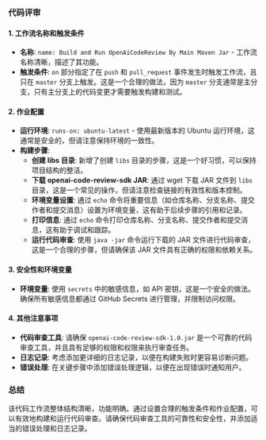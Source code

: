 ### 代码评审

#### 1. 工作流名称和触发条件
- **名称**: `name: Build and Run OpenAiCodeReview By Main Maven Jar` - 工作流名称清晰，描述了其功能。
- **触发条件**: `on` 部分指定了在 `push` 和 `pull_request` 事件发生时触发工作流，且只在 `master` 分支上触发。这是一个合理的做法，因为 `master` 分支通常是主分支，只有主分支上的代码变更才需要触发构建和测试。

#### 2. 作业配置
- **运行环境**: `runs-on: ubuntu-latest` - 使用最新版本的 Ubuntu 运行环境，这通常是安全的，但请注意保持环境的一致性。
- **构建步骤**:
  - **创建 libs 目录**: 新增了创建 `libs` 目录的步骤，这是一个好习惯，可以保持项目结构的整洁。
  - **下载 openai-code-review-sdk JAR**: 通过 wget 下载 JAR 文件到 `libs` 目录，这是一个常见的操作，但请注意检查链接的有效性和版本控制。
  - **环境变量设置**: 通过 `echo` 命令将重要信息（如仓库名称、分支名称、提交作者和提交消息）设置为环境变量，这有助于后续步骤的引用和记录。
  - **打印信息**: 通过 `echo` 命令打印仓库名称、分支名称、提交作者和提交消息，这有助于调试和跟踪。
  - **运行代码审查**: 使用 `java -jar` 命令运行下载的 JAR 文件进行代码审查，这是一个合理的步骤，但请确保该 JAR 文件具有正确的权限和依赖关系。

#### 3. 安全性和环境变量
- **环境变量**: 使用 `secrets` 中的敏感信息，如 API 密钥，这是一个安全的做法。确保所有敏感信息都通过 GitHub Secrets 进行管理，并限制访问权限。

#### 4. 其他注意事项
- **代码审查工具**: 请确保 `openai-code-review-sdk-1.0.jar` 是一个可靠的代码审查工具，并且具有足够的权限和权限来执行审查任务。
- **日志记录**: 考虑添加更详细的日志记录，以便在构建失败时更容易诊断问题。
- **错误处理**: 在关键步骤中添加错误处理逻辑，以便在出现错误时通知用户。

### 总结
该代码工作流整体结构清晰，功能明确。通过设置合理的触发条件和作业配置，可以有效地构建和运行代码审查。请确保代码审查工具的可靠性和安全性，并添加适当的错误处理和日志记录。